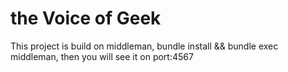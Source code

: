 the Voice of Geek
===
This project is build on middleman, bundle install && bundle exec middleman, then you will see it on port:4567
